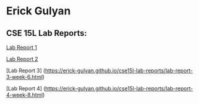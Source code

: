 # Erick Gulyan
## CSE 15L Lab Reports:

[Lab Report 1](https://erick-gulyan.github.io/cse15l-lab-reports/lab-report-1-week-2.html)

[Lab Report 2](https://erick-gulyan.github.io/cse15l-lab-reports/lab-report-1-week-4.html)

[Lab Report 3] (https://erick-gulyan.github.io/cse15l-lab-reports/lab-report-3-week-6.html)

[Lab Report 4] (https://erick-gulyan.github.io/cse15l-lab-reports/lab-report-4-week-8.html)
